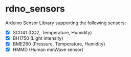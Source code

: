 # rdno_sensors

Arduino Sensor Library supporting the following sensors:

- [x] SCD41 (CO2, Temperature, Humidity)
- [x] BH1750 (Light intensity)
- [x] BME280 (Pressure, Temperature, Humidity)
- [x] HMMD (Human mmWave sensor)
